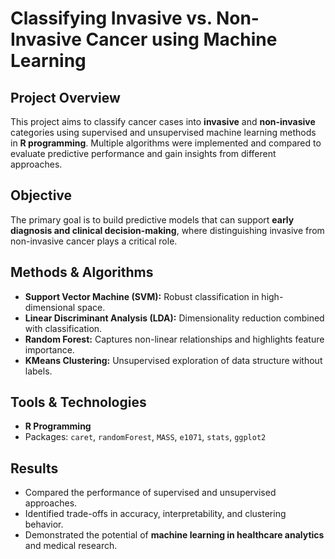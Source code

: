 # Classifying Invasive vs. Non-Invasive Cancer using Machine Learning

## Project Overview
This project aims to classify cancer cases into **invasive** and **non-invasive** categories using supervised and unsupervised machine learning methods in **R programming**. Multiple algorithms were implemented and compared to evaluate predictive performance and gain insights from different approaches.

## Objective
The primary goal is to build predictive models that can support **early diagnosis and clinical decision-making**, where distinguishing invasive from non-invasive cancer plays a critical role.

## Methods & Algorithms
- **Support Vector Machine (SVM):** Robust classification in high-dimensional space.  
- **Linear Discriminant Analysis (LDA):** Dimensionality reduction combined with classification.  
- **Random Forest:** Captures non-linear relationships and highlights feature importance.  
- **KMeans Clustering:** Unsupervised exploration of data structure without labels.  

## Tools & Technologies
- **R Programming**  
- Packages: `caret`, `randomForest`, `MASS`, `e1071`, `stats`, `ggplot2`  

## Results
- Compared the performance of supervised and unsupervised approaches.  
- Identified trade-offs in accuracy, interpretability, and clustering behavior.  
- Demonstrated the potential of **machine learning in healthcare analytics** and medical research.  

